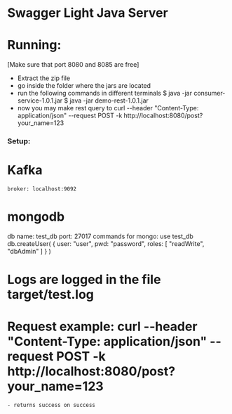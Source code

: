 # Swagger Light Java Server

# Running:
[Make sure that port 8080 and 8085 are free]
-   Extract the zip file
-   go inside the folder where the jars are located
-   run the following commands in different terminals
    $ java -jar consumer-service-1.0.1.jar
    $ java -jar demo-rest-1.0.1.jar
- now you may make rest query to
    curl --header "Content-Type: application/json"   --request POST -k   http://localhost:8080/post?your_name=123

### Setup:

# Kafka
    broker: localhost:9092

# mongodb
db name: test_db
port: 27017
commands for mongo:
    use test_db
    db.createUser(
       {
         user: "user",
         pwd: "password",
         roles: [ "readWrite", "dbAdmin" ]
       }
    )

# Logs are logged in the file target/test.log

# Request example: curl --header "Content-Type: application/json"   --request POST -k   http://localhost:8080/post?your_name=123
    - returns success on success


